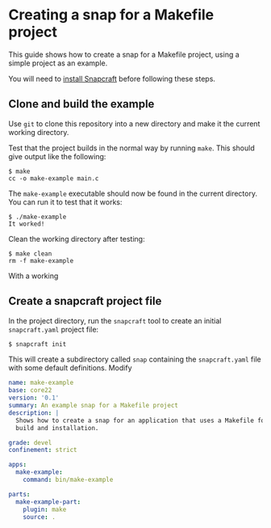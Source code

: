 # Creating a snap for a Makefile project

This guide shows how to create a snap for a Makefile project, using a simple
project as an example.

You will need to [install Snapcraft](https://snapcraft.io/docs/snapcraft-setup)
before following these steps.

## Clone and build the example

Use `git` to clone this repository into a new directory and make it the
current working directory.

Test that the project builds in the normal way by running `make`. This should
give output like the
following:

```
$ make
cc -o make-example main.c
```

The `make-example` executable should now be found in the current directory.
You can run it to test that it works:

```
$ ./make-example
It worked!
```
Clean the working directory after testing:

```
$ make clean
rm -f make-example
```

With a working

## Create a snapcraft project file

In the project directory, run the `snapcraft` tool to create an initial `snapcraft.yaml` project file:

```bash
$ snapcraft init
```

This will create a subdirectory called `snap` containing the `snapcraft.yaml` file with some default
definitions. Modify

```yaml
name: make-example
base: core22
version: '0.1'
summary: An example snap for a Makefile project
description: |
  Shows how to create a snap for an application that uses a Makefile for
  build and installation.

grade: devel
confinement: strict

apps:
  make-example:
    command: bin/make-example

parts:
  make-example-part:
    plugin: make
    source: .
```
